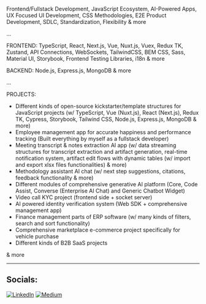 Frontend/Fullstack Development, JavaScript Ecosystem, AI-Powered Apps, UX Focused UI Development, CSS Methodologies, E2E Product Development, SDLC, Standardization, Flexibility & more

...

FRONTEND: TypeScript, React, Next.js, Vue, Nuxt.js, Vuex, Redux TK, Zustand, API Connections, WebSockets, TailwindCSS, BEM CSS, Sass, Material UI, Storybook, Frontend Testing Libraries, i18n & more

BACKEND: Node.js, Express.js, MongoDB & more

...

PROJECTS:

* Different kinds of open-source kickstarter/template structures for JavaScript projects (w/ TypeScript, Vue (Nuxt.js), React (Next.js), Redux TK, Cypress, Storybook, Tailwind CSS, Node.js, Express.js, MongoDB & more)
* Employee management app for accurate happiness and performance tracking (Built everything by myself as a fullstack developer)
* Meeting transcript & notes extraction AI app (w/ data streaming structures for transcript extraction and artifact generation, real-time notification system, artifact edit flows with dynamic tables (w/ import and export xlsx files functionalities) & more)
* Methodology assistant AI chat (w/ next step suggestions, citations, feedback functionality & more)
* Different modules of comprehensive generative AI platform (Core, Code Assist, Converse (Enterprise AI Chat) and Generic Chatbot Widget)
* Video call KYC project (frontend side + socket server)
* AI powered identity verification system (Web SDK + comprehensive management app)
* Finance management parts of ERP software (w/ many kinds of filters, search and sort functionality)
* Comprehensive marketplace e-commerce project specifically for vehicle purchase
* Different kinds of B2B SaaS projects

& more

<hr>

## Socials:
[![LinkedIn](https://img.shields.io/badge/LinkedIn-%230077B5.svg?logo=linkedin&logoColor=white)](https://linkedin.com/in/serhat-polat-9655a61bb) [![Medium](https://img.shields.io/badge/Medium-12100E?logo=medium&logoColor=white)](https://medium.com/@serhatpolat)
